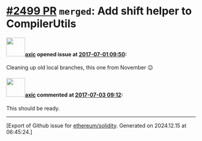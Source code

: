 # [\#2499 PR](https://github.com/ethereum/solidity/pull/2499) `merged`: Add shift helper to CompilerUtils

#### <img src="https://avatars.githubusercontent.com/u/20340?v=4" width="50">[axic](https://github.com/axic) opened issue at [2017-07-01 09:50](https://github.com/ethereum/solidity/pull/2499):

Cleaning up old local branches, this one from November 😉 

#### <img src="https://avatars.githubusercontent.com/u/20340?v=4" width="50">[axic](https://github.com/axic) commented at [2017-07-03 09:12](https://github.com/ethereum/solidity/pull/2499#issuecomment-312592554):

This should be ready.


-------------------------------------------------------------------------------



[Export of Github issue for [ethereum/solidity](https://github.com/ethereum/solidity). Generated on 2024.12.15 at 06:45:24.]
